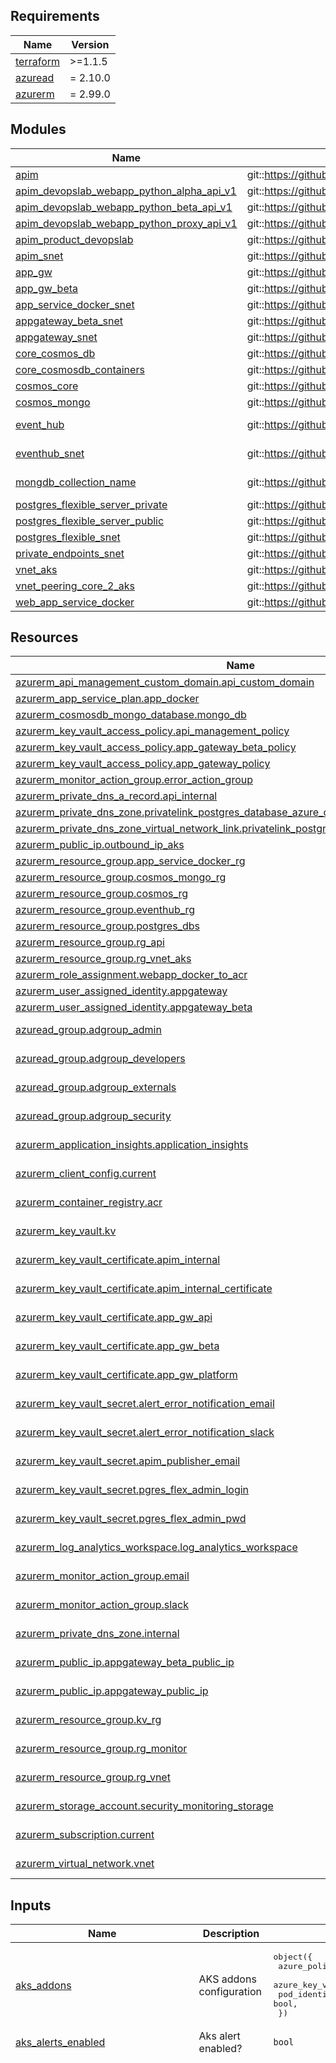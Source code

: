 <!-- markdownlint-disable -->
<!-- BEGINNING OF PRE-COMMIT-TERRAFORM DOCS HOOK -->
## Requirements

| Name | Version |
|------|---------|
| <a name="requirement_terraform"></a> [terraform](#requirement\_terraform) | >=1.1.5 |
| <a name="requirement_azuread"></a> [azuread](#requirement\_azuread) | = 2.10.0 |
| <a name="requirement_azurerm"></a> [azurerm](#requirement\_azurerm) | = 2.99.0 |

## Modules

| Name | Source | Version |
|------|--------|---------|
| <a name="module_apim"></a> [apim](#module\_apim) | git::https://github.com/pagopa/azurerm.git//api_management | v2.8.1 |
| <a name="module_apim_devopslab_webapp_python_alpha_api_v1"></a> [apim\_devopslab\_webapp\_python\_alpha\_api\_v1](#module\_apim\_devopslab\_webapp\_python\_alpha\_api\_v1) | git::https://github.com/pagopa/azurerm.git//api_management_api | v2.8.1 |
| <a name="module_apim_devopslab_webapp_python_beta_api_v1"></a> [apim\_devopslab\_webapp\_python\_beta\_api\_v1](#module\_apim\_devopslab\_webapp\_python\_beta\_api\_v1) | git::https://github.com/pagopa/azurerm.git//api_management_api | v2.8.1 |
| <a name="module_apim_devopslab_webapp_python_proxy_api_v1"></a> [apim\_devopslab\_webapp\_python\_proxy\_api\_v1](#module\_apim\_devopslab\_webapp\_python\_proxy\_api\_v1) | git::https://github.com/pagopa/azurerm.git//api_management_api | v2.8.1 |
| <a name="module_apim_product_devopslab"></a> [apim\_product\_devopslab](#module\_apim\_product\_devopslab) | git::https://github.com/pagopa/azurerm.git//api_management_product | v2.8.1 |
| <a name="module_apim_snet"></a> [apim\_snet](#module\_apim\_snet) | git::https://github.com/pagopa/azurerm.git//subnet | v2.8.1 |
| <a name="module_app_gw"></a> [app\_gw](#module\_app\_gw) | git::https://github.com/pagopa/azurerm.git//app_gateway | v2.15.1 |
| <a name="module_app_gw_beta"></a> [app\_gw\_beta](#module\_app\_gw\_beta) | git::https://github.com/pagopa/azurerm.git//app_gateway | v2.15.1 |
| <a name="module_app_service_docker_snet"></a> [app\_service\_docker\_snet](#module\_app\_service\_docker\_snet) | git::https://github.com/pagopa/azurerm.git//subnet | v2.8.1 |
| <a name="module_appgateway_beta_snet"></a> [appgateway\_beta\_snet](#module\_appgateway\_beta\_snet) | git::https://github.com/pagopa/azurerm.git//subnet | v2.8.1 |
| <a name="module_appgateway_snet"></a> [appgateway\_snet](#module\_appgateway\_snet) | git::https://github.com/pagopa/azurerm.git//subnet | v2.8.1 |
| <a name="module_core_cosmos_db"></a> [core\_cosmos\_db](#module\_core\_cosmos\_db) | git::https://github.com/pagopa/azurerm.git//cosmosdb_sql_database | v2.1.15 |
| <a name="module_core_cosmosdb_containers"></a> [core\_cosmosdb\_containers](#module\_core\_cosmosdb\_containers) | git::https://github.com/pagopa/azurerm.git//cosmosdb_sql_container | v2.1.8 |
| <a name="module_cosmos_core"></a> [cosmos\_core](#module\_cosmos\_core) | git::https://github.com/pagopa/azurerm.git//cosmosdb_account | v3.12.0 |
| <a name="module_cosmos_mongo"></a> [cosmos\_mongo](#module\_cosmos\_mongo) | git::https://github.com/pagopa/azurerm.git//cosmosdb_account | v3.12.0 |
| <a name="module_event_hub"></a> [event\_hub](#module\_event\_hub) | git::https://github.com/pagopa/azurerm.git//eventhub | version-unlocked |
| <a name="module_eventhub_snet"></a> [eventhub\_snet](#module\_eventhub\_snet) | git::https://github.com/pagopa/azurerm.git//subnet | version-unlocked |
| <a name="module_mongdb_collection_name"></a> [mongdb\_collection\_name](#module\_mongdb\_collection\_name) | git::https://github.com/pagopa/azurerm.git//cosmosdb_mongodb_collection | version-unlocked |
| <a name="module_postgres_flexible_server_private"></a> [postgres\_flexible\_server\_private](#module\_postgres\_flexible\_server\_private) | git::https://github.com/pagopa/azurerm.git//postgres_flexible_server | v2.12.3 |
| <a name="module_postgres_flexible_server_public"></a> [postgres\_flexible\_server\_public](#module\_postgres\_flexible\_server\_public) | git::https://github.com/pagopa/azurerm.git//postgres_flexible_server | v2.12.3 |
| <a name="module_postgres_flexible_snet"></a> [postgres\_flexible\_snet](#module\_postgres\_flexible\_snet) | git::https://github.com/pagopa/azurerm.git//subnet | v2.8.1 |
| <a name="module_private_endpoints_snet"></a> [private\_endpoints\_snet](#module\_private\_endpoints\_snet) | git::https://github.com/pagopa/azurerm.git//subnet | v2.8.1 |
| <a name="module_vnet_aks"></a> [vnet\_aks](#module\_vnet\_aks) | git::https://github.com/pagopa/azurerm.git//virtual_network | v2.8.1 |
| <a name="module_vnet_peering_core_2_aks"></a> [vnet\_peering\_core\_2\_aks](#module\_vnet\_peering\_core\_2\_aks) | git::https://github.com/pagopa/azurerm.git//virtual_network_peering | v2.12.2 |
| <a name="module_web_app_service_docker"></a> [web\_app\_service\_docker](#module\_web\_app\_service\_docker) | git::https://github.com/pagopa/azurerm.git//app_service | v2.8.1 |

## Resources

| Name | Type |
|------|------|
| [azurerm_api_management_custom_domain.api_custom_domain](https://registry.terraform.io/providers/hashicorp/azurerm/2.99.0/docs/resources/api_management_custom_domain) | resource |
| [azurerm_app_service_plan.app_docker](https://registry.terraform.io/providers/hashicorp/azurerm/2.99.0/docs/resources/app_service_plan) | resource |
| [azurerm_cosmosdb_mongo_database.mongo_db](https://registry.terraform.io/providers/hashicorp/azurerm/2.99.0/docs/resources/cosmosdb_mongo_database) | resource |
| [azurerm_key_vault_access_policy.api_management_policy](https://registry.terraform.io/providers/hashicorp/azurerm/2.99.0/docs/resources/key_vault_access_policy) | resource |
| [azurerm_key_vault_access_policy.app_gateway_beta_policy](https://registry.terraform.io/providers/hashicorp/azurerm/2.99.0/docs/resources/key_vault_access_policy) | resource |
| [azurerm_key_vault_access_policy.app_gateway_policy](https://registry.terraform.io/providers/hashicorp/azurerm/2.99.0/docs/resources/key_vault_access_policy) | resource |
| [azurerm_monitor_action_group.error_action_group](https://registry.terraform.io/providers/hashicorp/azurerm/2.99.0/docs/resources/monitor_action_group) | resource |
| [azurerm_private_dns_a_record.api_internal](https://registry.terraform.io/providers/hashicorp/azurerm/2.99.0/docs/resources/private_dns_a_record) | resource |
| [azurerm_private_dns_zone.privatelink_postgres_database_azure_com](https://registry.terraform.io/providers/hashicorp/azurerm/2.99.0/docs/resources/private_dns_zone) | resource |
| [azurerm_private_dns_zone_virtual_network_link.privatelink_postgres_database_azure_com_vnet](https://registry.terraform.io/providers/hashicorp/azurerm/2.99.0/docs/resources/private_dns_zone_virtual_network_link) | resource |
| [azurerm_public_ip.outbound_ip_aks](https://registry.terraform.io/providers/hashicorp/azurerm/2.99.0/docs/resources/public_ip) | resource |
| [azurerm_resource_group.app_service_docker_rg](https://registry.terraform.io/providers/hashicorp/azurerm/2.99.0/docs/resources/resource_group) | resource |
| [azurerm_resource_group.cosmos_mongo_rg](https://registry.terraform.io/providers/hashicorp/azurerm/2.99.0/docs/resources/resource_group) | resource |
| [azurerm_resource_group.cosmos_rg](https://registry.terraform.io/providers/hashicorp/azurerm/2.99.0/docs/resources/resource_group) | resource |
| [azurerm_resource_group.eventhub_rg](https://registry.terraform.io/providers/hashicorp/azurerm/2.99.0/docs/resources/resource_group) | resource |
| [azurerm_resource_group.postgres_dbs](https://registry.terraform.io/providers/hashicorp/azurerm/2.99.0/docs/resources/resource_group) | resource |
| [azurerm_resource_group.rg_api](https://registry.terraform.io/providers/hashicorp/azurerm/2.99.0/docs/resources/resource_group) | resource |
| [azurerm_resource_group.rg_vnet_aks](https://registry.terraform.io/providers/hashicorp/azurerm/2.99.0/docs/resources/resource_group) | resource |
| [azurerm_role_assignment.webapp_docker_to_acr](https://registry.terraform.io/providers/hashicorp/azurerm/2.99.0/docs/resources/role_assignment) | resource |
| [azurerm_user_assigned_identity.appgateway](https://registry.terraform.io/providers/hashicorp/azurerm/2.99.0/docs/resources/user_assigned_identity) | resource |
| [azurerm_user_assigned_identity.appgateway_beta](https://registry.terraform.io/providers/hashicorp/azurerm/2.99.0/docs/resources/user_assigned_identity) | resource |
| [azuread_group.adgroup_admin](https://registry.terraform.io/providers/hashicorp/azuread/2.10.0/docs/data-sources/group) | data source |
| [azuread_group.adgroup_developers](https://registry.terraform.io/providers/hashicorp/azuread/2.10.0/docs/data-sources/group) | data source |
| [azuread_group.adgroup_externals](https://registry.terraform.io/providers/hashicorp/azuread/2.10.0/docs/data-sources/group) | data source |
| [azuread_group.adgroup_security](https://registry.terraform.io/providers/hashicorp/azuread/2.10.0/docs/data-sources/group) | data source |
| [azurerm_application_insights.application_insights](https://registry.terraform.io/providers/hashicorp/azurerm/2.99.0/docs/data-sources/application_insights) | data source |
| [azurerm_client_config.current](https://registry.terraform.io/providers/hashicorp/azurerm/2.99.0/docs/data-sources/client_config) | data source |
| [azurerm_container_registry.acr](https://registry.terraform.io/providers/hashicorp/azurerm/2.99.0/docs/data-sources/container_registry) | data source |
| [azurerm_key_vault.kv](https://registry.terraform.io/providers/hashicorp/azurerm/2.99.0/docs/data-sources/key_vault) | data source |
| [azurerm_key_vault_certificate.apim_internal](https://registry.terraform.io/providers/hashicorp/azurerm/2.99.0/docs/data-sources/key_vault_certificate) | data source |
| [azurerm_key_vault_certificate.apim_internal_certificate](https://registry.terraform.io/providers/hashicorp/azurerm/2.99.0/docs/data-sources/key_vault_certificate) | data source |
| [azurerm_key_vault_certificate.app_gw_api](https://registry.terraform.io/providers/hashicorp/azurerm/2.99.0/docs/data-sources/key_vault_certificate) | data source |
| [azurerm_key_vault_certificate.app_gw_beta](https://registry.terraform.io/providers/hashicorp/azurerm/2.99.0/docs/data-sources/key_vault_certificate) | data source |
| [azurerm_key_vault_certificate.app_gw_platform](https://registry.terraform.io/providers/hashicorp/azurerm/2.99.0/docs/data-sources/key_vault_certificate) | data source |
| [azurerm_key_vault_secret.alert_error_notification_email](https://registry.terraform.io/providers/hashicorp/azurerm/2.99.0/docs/data-sources/key_vault_secret) | data source |
| [azurerm_key_vault_secret.alert_error_notification_slack](https://registry.terraform.io/providers/hashicorp/azurerm/2.99.0/docs/data-sources/key_vault_secret) | data source |
| [azurerm_key_vault_secret.apim_publisher_email](https://registry.terraform.io/providers/hashicorp/azurerm/2.99.0/docs/data-sources/key_vault_secret) | data source |
| [azurerm_key_vault_secret.pgres_flex_admin_login](https://registry.terraform.io/providers/hashicorp/azurerm/2.99.0/docs/data-sources/key_vault_secret) | data source |
| [azurerm_key_vault_secret.pgres_flex_admin_pwd](https://registry.terraform.io/providers/hashicorp/azurerm/2.99.0/docs/data-sources/key_vault_secret) | data source |
| [azurerm_log_analytics_workspace.log_analytics_workspace](https://registry.terraform.io/providers/hashicorp/azurerm/2.99.0/docs/data-sources/log_analytics_workspace) | data source |
| [azurerm_monitor_action_group.email](https://registry.terraform.io/providers/hashicorp/azurerm/2.99.0/docs/data-sources/monitor_action_group) | data source |
| [azurerm_monitor_action_group.slack](https://registry.terraform.io/providers/hashicorp/azurerm/2.99.0/docs/data-sources/monitor_action_group) | data source |
| [azurerm_private_dns_zone.internal](https://registry.terraform.io/providers/hashicorp/azurerm/2.99.0/docs/data-sources/private_dns_zone) | data source |
| [azurerm_public_ip.appgateway_beta_public_ip](https://registry.terraform.io/providers/hashicorp/azurerm/2.99.0/docs/data-sources/public_ip) | data source |
| [azurerm_public_ip.appgateway_public_ip](https://registry.terraform.io/providers/hashicorp/azurerm/2.99.0/docs/data-sources/public_ip) | data source |
| [azurerm_resource_group.kv_rg](https://registry.terraform.io/providers/hashicorp/azurerm/2.99.0/docs/data-sources/resource_group) | data source |
| [azurerm_resource_group.rg_monitor](https://registry.terraform.io/providers/hashicorp/azurerm/2.99.0/docs/data-sources/resource_group) | data source |
| [azurerm_resource_group.rg_vnet](https://registry.terraform.io/providers/hashicorp/azurerm/2.99.0/docs/data-sources/resource_group) | data source |
| [azurerm_storage_account.security_monitoring_storage](https://registry.terraform.io/providers/hashicorp/azurerm/2.99.0/docs/data-sources/storage_account) | data source |
| [azurerm_subscription.current](https://registry.terraform.io/providers/hashicorp/azurerm/2.99.0/docs/data-sources/subscription) | data source |
| [azurerm_virtual_network.vnet](https://registry.terraform.io/providers/hashicorp/azurerm/2.99.0/docs/data-sources/virtual_network) | data source |

## Inputs

| Name | Description | Type | Default | Required |
|------|-------------|------|---------|:--------:|
| <a name="input_aks_addons"></a> [aks\_addons](#input\_aks\_addons) | AKS addons configuration | <pre>object({<br>    azure_policy                     = bool,<br>    azure_key_vault_secrets_provider = bool,<br>    pod_identity_enabled             = bool,<br>  })</pre> | <pre>{<br>  "azure_key_vault_secrets_provider": true,<br>  "azure_policy": true,<br>  "pod_identity_enabled": true<br>}</pre> | no |
| <a name="input_aks_alerts_enabled"></a> [aks\_alerts\_enabled](#input\_aks\_alerts\_enabled) | Aks alert enabled? | `bool` | `true` | no |
| <a name="input_aks_metric_alerts"></a> [aks\_metric\_alerts](#input\_aks\_metric\_alerts) | Map of name = criteria objects | <pre>map(object({<br>    # criteria.*.aggregation to be one of [Average Count Minimum Maximum Total]<br>    aggregation = string<br>    # "Insights.Container/pods" "Insights.Container/nodes"<br>    metric_namespace = string<br>    metric_name      = string<br>    # criteria.0.operator to be one of [Equals NotEquals GreaterThan GreaterThanOrEqual LessThan LessThanOrEqual]<br>    operator  = string<br>    threshold = number<br>    # Possible values are PT1M, PT5M, PT15M, PT30M and PT1H<br>    frequency = string<br>    # Possible values are PT1M, PT5M, PT15M, PT30M, PT1H, PT6H, PT12H and P1D.<br>    window_size = string<br><br>    dimension = list(object(<br>      {<br>        name     = string<br>        operator = string<br>        values   = list(string)<br>      }<br>    ))<br>  }))</pre> | <pre>{<br>  "container_cpu": {<br>    "aggregation": "Average",<br>    "dimension": [<br>      {<br>        "name": "kubernetes namespace",<br>        "operator": "Include",<br>        "values": [<br>          "*"<br>        ]<br>      },<br>      {<br>        "name": "controllerName",<br>        "operator": "Include",<br>        "values": [<br>          "*"<br>        ]<br>      }<br>    ],<br>    "frequency": "PT1M",<br>    "metric_name": "cpuExceededPercentage",<br>    "metric_namespace": "Insights.Container/containers",<br>    "operator": "GreaterThan",<br>    "threshold": 95,<br>    "window_size": "PT5M"<br>  },<br>  "container_memory": {<br>    "aggregation": "Average",<br>    "dimension": [<br>      {<br>        "name": "kubernetes namespace",<br>        "operator": "Include",<br>        "values": [<br>          "*"<br>        ]<br>      },<br>      {<br>        "name": "controllerName",<br>        "operator": "Include",<br>        "values": [<br>          "*"<br>        ]<br>      }<br>    ],<br>    "frequency": "PT1M",<br>    "metric_name": "memoryWorkingSetExceededPercentage",<br>    "metric_namespace": "Insights.Container/containers",<br>    "operator": "GreaterThan",<br>    "threshold": 95,<br>    "window_size": "PT5M"<br>  },<br>  "container_oom": {<br>    "aggregation": "Average",<br>    "dimension": [<br>      {<br>        "name": "kubernetes namespace",<br>        "operator": "Include",<br>        "values": [<br>          "*"<br>        ]<br>      },<br>      {<br>        "name": "controllerName",<br>        "operator": "Include",<br>        "values": [<br>          "*"<br>        ]<br>      }<br>    ],<br>    "frequency": "PT1M",<br>    "metric_name": "oomKilledContainerCount",<br>    "metric_namespace": "Insights.Container/pods",<br>    "operator": "GreaterThan",<br>    "threshold": 0,<br>    "window_size": "PT1M"<br>  },<br>  "container_restart": {<br>    "aggregation": "Average",<br>    "dimension": [<br>      {<br>        "name": "kubernetes namespace",<br>        "operator": "Include",<br>        "values": [<br>          "*"<br>        ]<br>      },<br>      {<br>        "name": "controllerName",<br>        "operator": "Include",<br>        "values": [<br>          "*"<br>        ]<br>      }<br>    ],<br>    "frequency": "PT1M",<br>    "metric_name": "restartingContainerCount",<br>    "metric_namespace": "Insights.Container/pods",<br>    "operator": "GreaterThan",<br>    "threshold": 0,<br>    "window_size": "PT1M"<br>  },<br>  "node_cpu": {<br>    "aggregation": "Average",<br>    "dimension": [<br>      {<br>        "name": "host",<br>        "operator": "Include",<br>        "values": [<br>          "*"<br>        ]<br>      }<br>    ],<br>    "frequency": "PT1M",<br>    "metric_name": "cpuUsagePercentage",<br>    "metric_namespace": "Insights.Container/nodes",<br>    "operator": "GreaterThan",<br>    "threshold": 80,<br>    "window_size": "PT5M"<br>  },<br>  "node_disk": {<br>    "aggregation": "Average",<br>    "dimension": [<br>      {<br>        "name": "host",<br>        "operator": "Include",<br>        "values": [<br>          "*"<br>        ]<br>      },<br>      {<br>        "name": "device",<br>        "operator": "Include",<br>        "values": [<br>          "*"<br>        ]<br>      }<br>    ],<br>    "frequency": "PT1M",<br>    "metric_name": "DiskUsedPercentage",<br>    "metric_namespace": "Insights.Container/nodes",<br>    "operator": "GreaterThan",<br>    "threshold": 80,<br>    "window_size": "PT5M"<br>  },<br>  "node_memory": {<br>    "aggregation": "Average",<br>    "dimension": [<br>      {<br>        "name": "host",<br>        "operator": "Include",<br>        "values": [<br>          "*"<br>        ]<br>      }<br>    ],<br>    "frequency": "PT1M",<br>    "metric_name": "memoryWorkingSetPercentage",<br>    "metric_namespace": "Insights.Container/nodes",<br>    "operator": "GreaterThan",<br>    "threshold": 80,<br>    "window_size": "PT5M"<br>  },<br>  "node_not_ready": {<br>    "aggregation": "Average",<br>    "dimension": [<br>      {<br>        "name": "status",<br>        "operator": "Include",<br>        "values": [<br>          "NotReady"<br>        ]<br>      }<br>    ],<br>    "frequency": "PT1M",<br>    "metric_name": "nodesCount",<br>    "metric_namespace": "Insights.Container/nodes",<br>    "operator": "GreaterThan",<br>    "threshold": 0,<br>    "window_size": "PT5M"<br>  },<br>  "pods_failed": {<br>    "aggregation": "Average",<br>    "dimension": [<br>      {<br>        "name": "phase",<br>        "operator": "Include",<br>        "values": [<br>          "Failed"<br>        ]<br>      }<br>    ],<br>    "frequency": "PT1M",<br>    "metric_name": "podCount",<br>    "metric_namespace": "Insights.Container/pods",<br>    "operator": "GreaterThan",<br>    "threshold": 0,<br>    "window_size": "PT5M"<br>  },<br>  "pods_ready": {<br>    "aggregation": "Average",<br>    "dimension": [<br>      {<br>        "name": "kubernetes namespace",<br>        "operator": "Include",<br>        "values": [<br>          "*"<br>        ]<br>      },<br>      {<br>        "name": "controllerName",<br>        "operator": "Include",<br>        "values": [<br>          "*"<br>        ]<br>      }<br>    ],<br>    "frequency": "PT1M",<br>    "metric_name": "PodReadyPercentage",<br>    "metric_namespace": "Insights.Container/pods",<br>    "operator": "LessThan",<br>    "threshold": 80,<br>    "window_size": "PT5M"<br>  }<br>}</pre> | no |
| <a name="input_aks_networks"></a> [aks\_networks](#input\_aks\_networks) | VNETs configuration for AKS | <pre>list(<br>    object({<br>      domain_name = string<br>      vnet_cidr   = list(string)<br>    })<br>  )</pre> | n/a | yes |
| <a name="input_aks_num_outbound_ips"></a> [aks\_num\_outbound\_ips](#input\_aks\_num\_outbound\_ips) | How many outbound ips allocate for AKS cluster | `number` | `1` | no |
| <a name="input_aks_private_cluster_enabled"></a> [aks\_private\_cluster\_enabled](#input\_aks\_private\_cluster\_enabled) | Enable or not public visibility of AKS | `bool` | `false` | no |
| <a name="input_aks_system_node_pool"></a> [aks\_system\_node\_pool](#input\_aks\_system\_node\_pool) | AKS node pool system configuration | <pre>object({<br>    name            = string,<br>    vm_size         = string,<br>    os_disk_type    = string,<br>    os_disk_size_gb = string,<br>    node_count_min  = number,<br>    node_count_max  = number,<br>    node_labels     = map(any),<br>    node_tags       = map(any)<br>  })</pre> | n/a | yes |
| <a name="input_aks_user_node_pool"></a> [aks\_user\_node\_pool](#input\_aks\_user\_node\_pool) | AKS node pool user configuration | <pre>object({<br>    enabled         = bool,<br>    name            = string,<br>    vm_size         = string,<br>    os_disk_type    = string,<br>    os_disk_size_gb = string,<br>    node_count_min  = number,<br>    node_count_max  = number,<br>    node_labels     = map(any),<br>    node_taints     = list(string),<br>    node_tags       = map(any),<br>  })</pre> | n/a | yes |
| <a name="input_apim_api_internal_certificate_name"></a> [apim\_api\_internal\_certificate\_name](#input\_apim\_api\_internal\_certificate\_name) | KeyVault certificate name | `string` | n/a | yes |
| <a name="input_apim_publisher_name"></a> [apim\_publisher\_name](#input\_apim\_publisher\_name) | Apim publisher name | `string` | `""` | no |
| <a name="input_apim_sku"></a> [apim\_sku](#input\_apim\_sku) | APIM SKU type | `string` | `"Developer_1"` | no |
| <a name="input_app_gateway_alerts_enabled"></a> [app\_gateway\_alerts\_enabled](#input\_app\_gateway\_alerts\_enabled) | Enable alerts | `bool` | `false` | no |
| <a name="input_app_gateway_api_certificate_name"></a> [app\_gateway\_api\_certificate\_name](#input\_app\_gateway\_api\_certificate\_name) | Application gateway api certificate name on Key Vault | `string` | n/a | yes |
| <a name="input_app_gateway_beta_certificate_name"></a> [app\_gateway\_beta\_certificate\_name](#input\_app\_gateway\_beta\_certificate\_name) | Application gateway beta certificate name on Key Vault | `string` | n/a | yes |
| <a name="input_app_gateway_is_enabled"></a> [app\_gateway\_is\_enabled](#input\_app\_gateway\_is\_enabled) | Enable App GW Beta | `bool` | `false` | no |
| <a name="input_app_gateway_max_capacity"></a> [app\_gateway\_max\_capacity](#input\_app\_gateway\_max\_capacity) | n/a | `number` | `2` | no |
| <a name="input_app_gateway_min_capacity"></a> [app\_gateway\_min\_capacity](#input\_app\_gateway\_min\_capacity) | n/a | `number` | `0` | no |
| <a name="input_app_gateway_sku_name"></a> [app\_gateway\_sku\_name](#input\_app\_gateway\_sku\_name) | SKU Name of the App GW | `string` | `"Standard_v2"` | no |
| <a name="input_app_gateway_sku_tier"></a> [app\_gateway\_sku\_tier](#input\_app\_gateway\_sku\_tier) | SKU tier of the App GW | `string` | `"Standard_v2"` | no |
| <a name="input_app_gateway_waf_enabled"></a> [app\_gateway\_waf\_enabled](#input\_app\_gateway\_waf\_enabled) | Enable WAF | `bool` | `false` | no |
| <a name="input_app_gw_beta_is_enabled"></a> [app\_gw\_beta\_is\_enabled](#input\_app\_gw\_beta\_is\_enabled) | Enable App GW Beta | `bool` | `false` | no |
| <a name="input_cidr_subnet_apim"></a> [cidr\_subnet\_apim](#input\_cidr\_subnet\_apim) | Address prefixes subnet api management. | `list(string)` | `null` | no |
| <a name="input_cidr_subnet_app_docker"></a> [cidr\_subnet\_app\_docker](#input\_cidr\_subnet\_app\_docker) | Subnet web app docker. | `list(string)` | n/a | yes |
| <a name="input_cidr_subnet_appgateway"></a> [cidr\_subnet\_appgateway](#input\_cidr\_subnet\_appgateway) | Application gateway address space. | `list(string)` | n/a | yes |
| <a name="input_cidr_subnet_appgateway_beta"></a> [cidr\_subnet\_appgateway\_beta](#input\_cidr\_subnet\_appgateway\_beta) | Application gateway beta address space. | `list(string)` | n/a | yes |
| <a name="input_cidr_subnet_azdoa"></a> [cidr\_subnet\_azdoa](#input\_cidr\_subnet\_azdoa) | Azure DevOps agent network address space. | `list(string)` | n/a | yes |
| <a name="input_cidr_subnet_eventhub"></a> [cidr\_subnet\_eventhub](#input\_cidr\_subnet\_eventhub) | Eventhub network address space. | `list(string)` | n/a | yes |
| <a name="input_cidr_subnet_flex_dbms"></a> [cidr\_subnet\_flex\_dbms](#input\_cidr\_subnet\_flex\_dbms) | Subnet cidr postgres flex. | `list(string)` | n/a | yes |
| <a name="input_cidr_subnet_k8s"></a> [cidr\_subnet\_k8s](#input\_cidr\_subnet\_k8s) | Subnet cluster kubernetes. | `list(string)` | n/a | yes |
| <a name="input_cidr_subnet_private_endpoints"></a> [cidr\_subnet\_private\_endpoints](#input\_cidr\_subnet\_private\_endpoints) | Subnet cidr postgres flex. | `list(string)` | n/a | yes |
| <a name="input_cidr_subnet_vpn"></a> [cidr\_subnet\_vpn](#input\_cidr\_subnet\_vpn) | Subnet cidr postgres flex. | `list(string)` | n/a | yes |
| <a name="input_cidr_vnet"></a> [cidr\_vnet](#input\_cidr\_vnet) | Virtual network address space. | `list(string)` | n/a | yes |
| <a name="input_dns_default_ttl_sec"></a> [dns\_default\_ttl\_sec](#input\_dns\_default\_ttl\_sec) | value | `number` | `3600` | no |
| <a name="input_domain"></a> [domain](#input\_domain) | n/a | `string` | n/a | yes |
| <a name="input_ehns_auto_inflate_enabled"></a> [ehns\_auto\_inflate\_enabled](#input\_ehns\_auto\_inflate\_enabled) | Is Auto Inflate enabled for the EventHub Namespace? | `bool` | `false` | no |
| <a name="input_ehns_capacity"></a> [ehns\_capacity](#input\_ehns\_capacity) | Specifies the Capacity / Throughput Units for a Standard SKU namespace. | `number` | `null` | no |
| <a name="input_ehns_maximum_throughput_units"></a> [ehns\_maximum\_throughput\_units](#input\_ehns\_maximum\_throughput\_units) | Specifies the maximum number of throughput units when Auto Inflate is Enabled | `number` | `null` | no |
| <a name="input_ehns_sku_name"></a> [ehns\_sku\_name](#input\_ehns\_sku\_name) | Defines which tier to use. | `string` | `"Basic"` | no |
| <a name="input_ehns_zone_redundant"></a> [ehns\_zone\_redundant](#input\_ehns\_zone\_redundant) | Specifies if the EventHub Namespace should be Zone Redundant (created across Availability Zones). | `bool` | `false` | no |
| <a name="input_env"></a> [env](#input\_env) | n/a | `string` | n/a | yes |
| <a name="input_env_short"></a> [env\_short](#input\_env\_short) | n/a | `string` | n/a | yes |
| <a name="input_eventhubs"></a> [eventhubs](#input\_eventhubs) | A list of event hubs to add to namespace for BPD application. | <pre>list(object({<br>    name              = string<br>    partitions        = number<br>    message_retention = number<br>    consumers         = list(string)<br>    keys = list(object({<br>      name   = string<br>      listen = bool<br>      send   = bool<br>      manage = bool<br>    }))<br>  }))</pre> | `[]` | no |
| <a name="input_external_domain"></a> [external\_domain](#input\_external\_domain) | Domain for delegation | `string` | `null` | no |
| <a name="input_is_web_app_service_docker_enabled"></a> [is\_web\_app\_service\_docker\_enabled](#input\_is\_web\_app\_service\_docker\_enabled) | Enable or disable this resources | `bool` | n/a | yes |
| <a name="input_key_vault_name"></a> [key\_vault\_name](#input\_key\_vault\_name) | Key Vault name | `string` | `""` | no |
| <a name="input_key_vault_rg_name"></a> [key\_vault\_rg\_name](#input\_key\_vault\_rg\_name) | Key Vault - rg name | `string` | `""` | no |
| <a name="input_kubernetes_version"></a> [kubernetes\_version](#input\_kubernetes\_version) | Kubernetes version of cluster aks | `string` | n/a | yes |
| <a name="input_lab_dns_zone_prefix"></a> [lab\_dns\_zone\_prefix](#input\_lab\_dns\_zone\_prefix) | The dns subdomain. | `string` | `null` | no |
| <a name="input_location"></a> [location](#input\_location) | n/a | `string` | `"westeurope"` | no |
| <a name="input_location_short"></a> [location\_short](#input\_location\_short) | Location short like eg: neu, weu.. | `string` | n/a | yes |
| <a name="input_lock_enable"></a> [lock\_enable](#input\_lock\_enable) | Apply locks to block accedentaly deletions. | `bool` | `false` | no |
| <a name="input_pgflex_private_config"></a> [pgflex\_private\_config](#input\_pgflex\_private\_config) | Configuration parameter for postgres flexible private | <pre>object({<br>    enabled                      = bool<br>    sku_name                     = string<br>    db_version                   = string<br>    storage_mb                   = string<br>    zone                         = number<br>    backup_retention_days        = number<br>    geo_redundant_backup_enabled = bool<br>    private_endpoint_enabled     = bool<br>    pgbouncer_enabled            = bool<br>  })</pre> | n/a | yes |
| <a name="input_pgflex_private_ha_config"></a> [pgflex\_private\_ha\_config](#input\_pgflex\_private\_ha\_config) | Pg flex configuration for HA private | <pre>object({<br>    high_availability_enabled = bool<br>    standby_availability_zone = number<br>  })</pre> | n/a | yes |
| <a name="input_pgflex_public_config"></a> [pgflex\_public\_config](#input\_pgflex\_public\_config) | Configuration parameter for postgres flexible public | <pre>object({<br>    enabled                      = bool<br>    sku_name                     = string<br>    db_version                   = string<br>    storage_mb                   = string<br>    zone                         = number<br>    backup_retention_days        = number<br>    geo_redundant_backup_enabled = bool<br>    private_endpoint_enabled     = bool<br>    pgbouncer_enabled            = bool<br>  })</pre> | n/a | yes |
| <a name="input_pgflex_public_ha_config"></a> [pgflex\_public\_ha\_config](#input\_pgflex\_public\_ha\_config) | Pg flex configuration for HA public | <pre>object({<br>    high_availability_enabled = bool<br>    standby_availability_zone = number<br>  })</pre> | n/a | yes |
| <a name="input_pgflex_public_metric_alerts"></a> [pgflex\_public\_metric\_alerts](#input\_pgflex\_public\_metric\_alerts) | Map of name = criteria objects | <pre>map(object({<br>    # criteria.*.aggregation to be one of [Average Count Minimum Maximum Total]<br>    aggregation = string<br>    # "Insights.Container/pods" "Insights.Container/nodes"<br>    metric_namespace = string<br>    metric_name      = string<br>    # criteria.0.operator to be one of [Equals NotEquals GreaterThan GreaterThanOrEqual LessThan LessThanOrEqual]<br>    operator  = string<br>    threshold = number<br>    # Possible values are PT1M, PT5M, PT15M, PT30M and PT1H<br>    frequency = string<br>    # Possible values are PT1M, PT5M, PT15M, PT30M, PT1H, PT6H, PT12H and P1D.<br>    window_size = string<br>    # severity: The severity of this Metric Alert. Possible values are 0, 1, 2, 3 and 4. Defaults to 3. Lower is worst<br>    severity = number<br>  }))</pre> | <pre>{<br>  "active_connections": {<br>    "aggregation": "Average",<br>    "frequency": "PT1M",<br>    "metric_name": "active_connections",<br>    "metric_namespace": "Microsoft.DBforPostgreSQL/flexibleServers",<br>    "operator": "GreaterThan",<br>    "severity": 2,<br>    "threshold": 80,<br>    "window_size": "PT5M"<br>  },<br>  "connections_failed": {<br>    "aggregation": "Total",<br>    "frequency": "PT1M",<br>    "metric_name": "connections_failed",<br>    "metric_namespace": "Microsoft.DBforPostgreSQL/flexibleServers",<br>    "operator": "GreaterThan",<br>    "severity": 2,<br>    "threshold": 80,<br>    "window_size": "PT5M"<br>  },<br>  "cpu_percent": {<br>    "aggregation": "Average",<br>    "frequency": "PT1M",<br>    "metric_name": "cpu_percent",<br>    "metric_namespace": "Microsoft.DBforPostgreSQL/flexibleServers",<br>    "operator": "GreaterThan",<br>    "severity": 2,<br>    "threshold": 80,<br>    "window_size": "PT5M"<br>  },<br>  "memory_percent": {<br>    "aggregation": "Average",<br>    "frequency": "PT1M",<br>    "metric_name": "memory_percent",<br>    "metric_namespace": "Microsoft.DBforPostgreSQL/flexibleServers",<br>    "operator": "GreaterThan",<br>    "severity": 2,<br>    "threshold": 80,<br>    "window_size": "PT5M"<br>  },<br>  "storage_percent": {<br>    "aggregation": "Average",<br>    "frequency": "PT1M",<br>    "metric_name": "storage_percent",<br>    "metric_namespace": "Microsoft.DBforPostgreSQL/flexibleServers",<br>    "operator": "GreaterThan",<br>    "severity": 2,<br>    "threshold": 80,<br>    "window_size": "PT5M"<br>  }<br>}</pre> | no |
| <a name="input_postgres_private_endpoint_enabled"></a> [postgres\_private\_endpoint\_enabled](#input\_postgres\_private\_endpoint\_enabled) | Enabled private comunication for postgres flexible | `bool` | n/a | yes |
| <a name="input_prefix"></a> [prefix](#input\_prefix) | n/a | `string` | `"dvopla"` | no |
| <a name="input_prod_dns_zone_prefix"></a> [prod\_dns\_zone\_prefix](#input\_prod\_dns\_zone\_prefix) | The dns subdomain. | `string` | `null` | no |
| <a name="input_reverse_proxy_ip"></a> [reverse\_proxy\_ip](#input\_reverse\_proxy\_ip) | AKS external ip. Also the ingress-nginx-controller external ip. Value known after installing the ingress controller. | `string` | `"127.0.0.1"` | no |
| <a name="input_tags"></a> [tags](#input\_tags) | n/a | `map(any)` | <pre>{<br>  "CreatedBy": "Terraform"<br>}</pre> | no |
| <a name="input_vpn_pip_sku"></a> [vpn\_pip\_sku](#input\_vpn\_pip\_sku) | VPN GW PIP SKU | `string` | `"Basic"` | no |
| <a name="input_vpn_sku"></a> [vpn\_sku](#input\_vpn\_sku) | VPN Gateway SKU | `string` | `"VpnGw1"` | no |

## Outputs

No outputs.
<!-- END OF PRE-COMMIT-TERRAFORM DOCS HOOK -->
